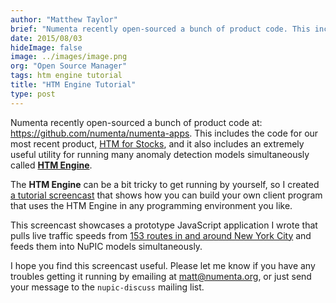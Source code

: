 ```yaml
---
author: "Matthew Taylor"
brief: "Numenta recently open-sourced a bunch of product code. This includes the code for our most recent product, HTM for Stocks, and it also includes an extremely useful utility for running many anomaly detection"
date: 2015/08/03
hideImage: false
image: ../images/image.png
org: "Open Source Manager"
tags: htm engine tutorial
title: "HTM Engine Tutorial"
type: post
---
```


Numenta recently open-sourced a bunch of product code at:
<https://github.com/numenta/numenta-apps>. This includes the code for our most
recent product, [HTM for Stocks](https://numenta.com/applications/), and it
also includes an extremely useful utility for running many anomaly detection
models simultaneously called
**[HTM Engine](https://github.com/numenta/numenta-apps/tree/master/htmengine)**.

The **HTM Engine** can be a bit tricky to get running by yourself, so I created
[a tutorial screencast](https://youtu.be/lzJd_a6y6-E) that shows how you can
build your own client program that uses the HTM Engine in any programming
environment you like.

This screencast showcases a prototype JavaScript application I wrote that pulls
live traffic speeds from
[153 routes in and around New York City](http://data.numenta.org/nyc-traffic/keys.html)
and feeds them into NuPIC models simultaneously.

I hope you find this screencast useful. Please let me know if you have any
troubles getting it running by emailing at <matt@numenta.org>, or just send your
message to the `nupic-discuss` mailing list.
